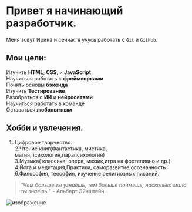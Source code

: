# Привет я начинающий разработчик.
Меня  зовут Ирина и сейчас я учусь работать с `Git` и `GitHub`.

## Мои цели:
 Изучить **HTML**, **CSS**, и **JavaScript**\
 Научиться работать с **фреймворками**\
 Понять основы **бэкенда**\
 Изучить  **Тестирование**\
 Разобраться с **ИИ** и **нейросетями** \
 Научиться работать в команде\
 Оставаться **любопытным**

## Хобби и увлечения.
1. Цифровое творчество.\
2.Чтение книг(Фантастика, мистика, магия,психология,парапсихология)\
3.Музыка( классика, опера, мюзик,игра на фортепиано и др.)\
4.Йога и медитация,Практики, саморазвитие,осознанность.\
6.Философия, теософия, изучение религиозных писаний.



>_"Чем больше ты узнаешь, тем больше поймешь, насколько мало ты знаешь._" - Альберт Эйнштейн

![изображение](https://849719.selcdn.ru/mcloud.media/article/story-points_2024-07-24/image5.png)

